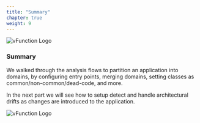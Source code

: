 ```yaml
---
title: "Summary"
chapter: true
weight: 9
---
```


![vFunction Logo](/images/vFunction.png)

### Summary

We walked through the analysis flows to partition an application into domains, by configuring entry points, merging domains, setting classes as common/non-common/dead-code, and more. 

In the next part we will see how to setup detect and handle architectural drifts as changes are introduced to the application.

![vFunction Logo](/images/vFunction.png)
